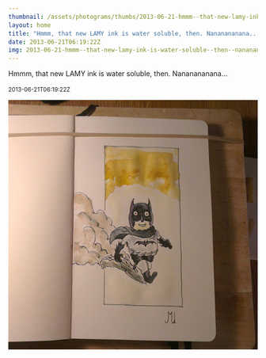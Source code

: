 ```yaml
---
thumbnail: /assets/photograms/thumbs/2013-06-21-hmmm--that-new-lamy-ink-is-water-soluble--then--nananananana---.png
layout: home
title: "Hmmm, that new LAMY ink is water soluble, then. Nananananana..."
date: 2013-06-21T06:19:22Z
img: 2013-06-21-hmmm--that-new-lamy-ink-is-water-soluble--then--nananananana---.jpg
---
```


Hmmm, that new LAMY ink is water soluble, then. Nananananana...

<small>2013-06-21T06:19:22Z</small>

![Hmmm, that new LAMY ink is water soluble, then. Nananananana...](/assets/photograms/original/2013-06-21-hmmm--that-new-lamy-ink-is-water-soluble--then--nananananana---.jpg)

